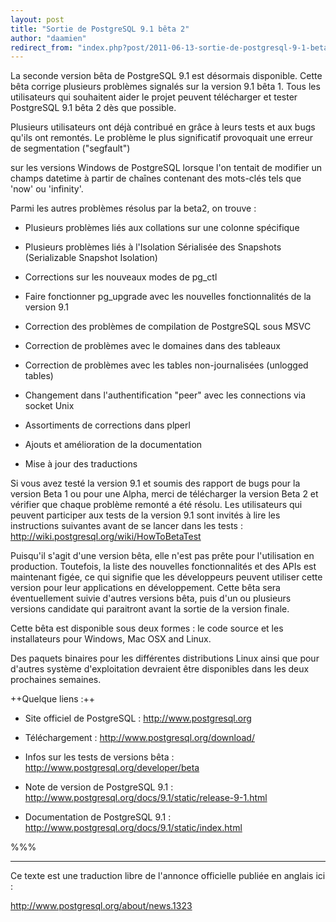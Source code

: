 ```yaml
---
layout: post
title: "Sortie de PostgreSQL 9.1 bêta 2"
author: "daamien"
redirect_from: "index.php?post/2011-06-13-sortie-de-postgresql-9-1-beta-2 "
---
```




La seconde version bêta de PostgreSQL 9.1 est désormais disponible. Cette bêta corrige plusieurs problèmes signalés sur la version 9.1 bêta 1. Tous les utilisateurs qui souhaitent aider le projet peuvent télécharger et tester PostgreSQL 9.1 bêta 2 dès que possible.



Plusieurs utilisateurs ont déjà contribué en grâce à leurs tests et aux bugs qu'ils ont remontés. Le problème le plus significatif provoquait une erreur de segmentation ("segfault")

sur les versions Windows de PostgreSQL lorsque l'on tentait de modifier un champs datetime à partir de chaînes contenant des mots-clés tels que  'now' ou 'infinity'.



Parmi les autres problèmes résolus par la beta2, on trouve :



* Plusieurs problèmes liés aux collations sur une colonne spécifique 

* Plusieurs problèmes liés à l'Isolation Sérialisée des Snapshots (Serializable Snapshot Isolation)

* Corrections sur les nouveaux modes de pg_ctl

* Faire fonctionner pg_upgrade avec les nouvelles fonctionnalités de la version 9.1

* Correction des problèmes de compilation de PostgreSQL sous MSVC

* Correction de problèmes avec le domaines dans des tableaux

* Correction de problèmes avec les tables non-journalisées (unlogged tables)

* Changement dans l'authentification "peer" avec les connections via socket Unix

* Assortiments de corrections dans plperl

* Ajouts et amélioration de la documentation

* Mise à jour des traductions



Si vous avez testé la version 9.1 et soumis des rapport de bugs pour la version Beta 1 ou pour une Alpha, merci de télécharger la version Beta 2 et vérifier que chaque problème remonté a été résolu. Les utilisateurs qui peuvent participer aux tests de la version 9.1 sont invités à lire les instructions suivantes avant de se lancer dans les tests  : http://wiki.postgresql.org/wiki/HowToBetaTest



Puisqu'il s'agit d'une version bêta, elle n'est pas prête pour l'utilisation en production. Toutefois, la liste des nouvelles fonctionnalités et des APIs est maintenant figée, ce qui signifie que les développeurs peuvent utiliser cette version pour leur applications en développement. Cette bêta sera éventuellement suivie d'autres versions bêta, puis d'un ou plusieurs versions candidate qui paraitront avant la sortie de la version finale. 



Cette bêta est disponible sous deux formes : le code source et les installateurs pour Windows, Mac OSX and Linux. 

Des paquets binaires pour les différentes distributions Linux ainsi que pour d'autres système d'exploitation devraient être disponibles dans les deux prochaines semaines.





++Quelque liens :++



* Site officiel de PostgreSQL : http://www.postgresql.org

* Téléchargement : http://www.postgresql.org/download/

* Infos sur les tests de versions bêta : http://www.postgresql.org/developer/beta

* Note de version de PostgreSQL 9.1 : http://www.postgresql.org/docs/9.1/static/release-9-1.html

* Documentation de PostgreSQL 9.1 :  http://www.postgresql.org/docs/9.1/static/index.html





%%%



----



Ce texte est une traduction libre de l'annonce officielle publiée en anglais ici :

http://www.postgresql.org/about/news.1323
